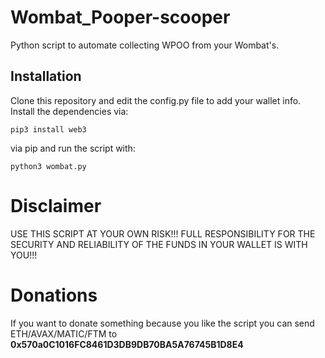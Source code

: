 # Wombat_Pooper-scooper

Python script to automate collecting WPOO from your Wombat's.

## Installation
Clone this repository and edit the config.py file to add your wallet info. Install the dependencies via:
```
pip3 install web3
```
via pip and run the script with:
```
python3 wombat.py
```

# Disclaimer
USE THIS SCRIPT AT YOUR OWN RISK!!! FULL RESPONSIBILITY FOR THE SECURITY AND RELIABILITY OF THE FUNDS IN YOUR WALLET IS WITH YOU!!!

# Donations
If you want to donate something because you like the script you can send ETH/AVAX/MATIC/FTM to **0x570a0C1016FC8461D3DB9DB70BA5A76745B1D8E4**